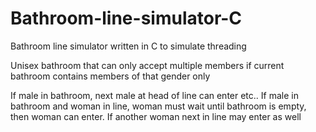 # Bathroom-line-simulator-C

Bathroom line simulator written in C to simulate threading

Unisex bathroom that can only accept multiple members if current bathroom contains members of that gender only

If male in bathroom, next male at head of line can enter etc..
If male in bathroom and woman in line, woman must wait until bathroom is empty, then woman can enter. If another woman next in line may enter as well

